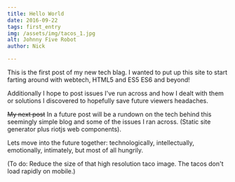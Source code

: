 ```yaml
---
title: Hello World
date: 2016-09-22
tags: first_entry
img: /assets/img/tacos_1.jpg
alt: Johnny Five Robot
author: Nick

---
```


This is the first post of my new tech blag.   I wanted to put up this site to start farting around with webtech, HTML5 and ES5 ES6 and beyond!

Additionally I hope  to  post issues I've run across and  how I dealt with them or solutions I discovered to hopefully save future viewers headaches.

<s style="display: inline">My next post</s> In a future post will be a rundown on the tech behind this seemingly simple blog and some of the issues I ran across.  (Static site generator plus riotjs web components).


Lets move into the future together: technologically, intellectually, emotionally, intimately, but most of all hungrily.

(To do: Reduce the size of that high resolution taco image. The tacos don't load rapidly on mobile.)
